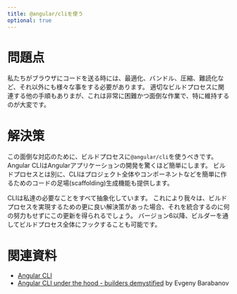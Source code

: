 ```yaml
---
title: @angular/cliを使う
optional: true
---
```


# 問題点

私たちがブラウザにコードを送る時には、最適化、バンドル、圧縮、難読化など、それ以外にも様々な事をする必要があります。
適切なビルドプロセスに関連する他の手順もありまが、これは非常に困難かつ面倒な作業で、特に維持するのが大変です。

# 解決策

この面倒な対応のために、ビルドプロセスに`@angular/cli`を使うべきです。
Angular CLIはAngularアプリケーションの開発を驚くほど簡単にします。
ビルドプロセスとは別に、CLIはプロジェクト全体やコンポーネントなどを簡単に作るためのコードの足場(scaffolding)生成機能も提供します。

CLIは私達の必要なことをすべて抽象化しています。
これにより我々は、ビルドプロセスを実現するための更に良い解決策があった場合、それを統合するのに何の努力もせずにこの更新を得られるでしょう。
バージョン6以降、ビルダーを通してビルドプロセス全体にフックすることも可能です。

# 関連資料

- [Angular CLI](https://cli.angular.io/)
- [Angular CLI under the hood - builders demystified](https://medium.com/dailyjs/angular-cli-6-under-the-hood-builders-demystified-f0690ebcf01) by Evgeny Barabanov
